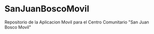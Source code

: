 # SanJuanBoscoMovil
Repositorio de la Aplicacion Movil para el Centro Comunitario "San Juan Bosco Movil"
